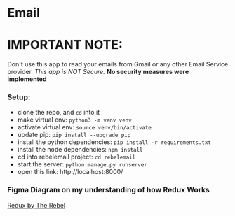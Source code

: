 # Email

# IMPORTANT NOTE:

Don't use this app to read your emails from Gmail or any other Email Service provider. 
*This app is NOT Secure.*
**No security measures were implemented**

### Setup:

- clone the repo, and `cd` into it
- make virtual env: `python3 -m venv venv`
- activate virtual env: `source venv/bin/activate`
- update pip: `pip install --upgrade pip`
- install the python dependencies: `pip install -r requirements.txt`
- install the node dependencies: `npm install`
- cd into rebelemail project: `cd rebelemail`
- start the server: `python manage.py runserver`
- open this link: http://localhost:8000/


### Figma Diagram on my understanding of how Redux Works

[Redux by The Rebel](https://www.figma.com/file/uN9eWw4jM8sx3tpgqAljIk/Redux)
